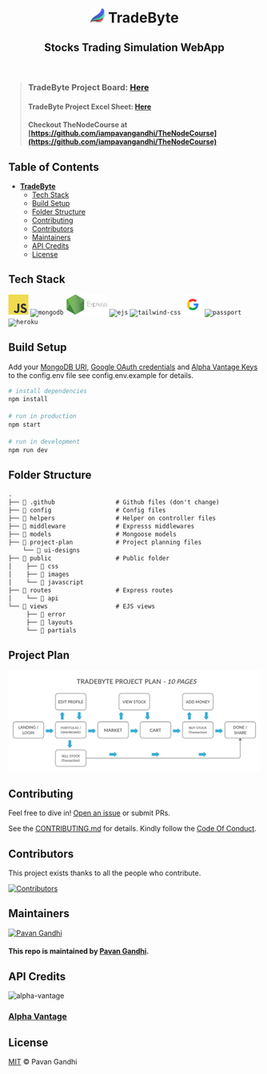 <div align="center">

# <img src="public/images/TradeByte-Favicon.png" alt="logo" width="30"/> **TradeByte**

## Stocks Trading Simulation WebApp

</div><br/>

> ### TradeByte Project Board: [Here]()
> #### TradeByte Project Excel Sheet: [Here](https://docs.google.com/spreadsheets/d/1_vg-F2dk6jWy9jcYlGuKqAnXUX6NwbbnLg9Bmn_Ulrk/edit?usp=sharing)
> #### Checkout TheNodeCourse at [https://github.com/iampavangandhi/TheNodeCourse](https://github.com/iampavangandhi/TheNodeCourse)

## Table of Contents

- [**TradeByte**](#img-srcpublicimagestradebyte-faviconpng-width30-tradebyte)
  - [Tech Stack](#tech-stack)
  - [Build Setup](#build-setup)
  - [Folder Structure](#folder-structure)
  - [Contributing](#contributing)
  - [Contributors](#contributors)
  - [Maintainers](#maintainers)
  - [API Credits](#api-credits)
  - [License](#license)

## Tech Stack

<code><img height="40" src="https://raw.githubusercontent.com/github/explore/80688e429a7d4ef2fca1e82350fe8e3517d3494d/topics/javascript/javascript.png" alt="javascript"></code>
<code><img height="40" src="https://encrypted-tbn0.gstatic.com/images?q=tbn%3AANd9GcSTTzPAw-55ssm1Im594xYZ9eRQu2JylrkYLg&usqp=CAU" alt="mongodb"></code>
<code><img height="40" src="https://raw.githubusercontent.com/github/explore/80688e429a7d4ef2fca1e82350fe8e3517d3494d/topics/nodejs/nodejs.png" alt="nodejs"></code>
<code><img height="40" src="https://raw.githubusercontent.com/github/explore/80688e429a7d4ef2fca1e82350fe8e3517d3494d/topics/express/express.png" alt="express"></code>
<code><img height="40" src="https://cdn.icon-icons.com/icons2/2148/PNG/512/ejs_icon_132422.png" alt="ejs"></code>
<code><img height="40" src="https://ph-files.imgix.net/108b5bdd-db00-4050-8a20-675ddfc5d99a?auto=format" alt="tailwind-css"></code>
<code><img height="40" src="https://raw.githubusercontent.com/github/explore/80688e429a7d4ef2fca1e82350fe8e3517d3494d/topics/google/google.png" alt="google"></code>
<code><img height="40" src="https://cdn.glitch.com/project-avatar/0d184ee3-fd8d-4b94-acf4-b4e686e57375.png?2016-11-21T13:18:58.896Z" alt="passport"></code>
<code><img height="40" src="https://encrypted-tbn0.gstatic.com/images?q=tbn%3AANd9GcSCjjrUqDfgOQsyoil76OpCKOnnpmEu71jHFQ&usqp=CAU" alt="heroku"></code>

## Build Setup

Add your [MongoDB URI](https://www.mongodb.com/cloud/atlas), [Google OAuth credentials](console.developers.google.com/) and [Alpha Vantage Keys](https://www.alphavantage.co/) to the config.env file see config.env.example for details.

```bash
# install dependencies
npm install

# run in production
npm start

# run in development
npm run dev
```

## Folder Structure

    .
    ├── 📁 .github                 # Github files (don't change)
    ├── 📁 config                  # Config files
    ├── 📁 helpers                 # Helper on controller files
    ├── 📁 middleware              # Expresss middlewares
    ├── 📁 models                  # Mongoose models
    ├── 📁 project-plan            # Project planning files
        └── 📁 ui-designs
    ├── 📁 public                  # Public folder
    │    ├── 📁 css
    │    ├── 📁 images
    │    └── 📁 javascript
    ├── 📁 routes                  # Express routes
    │    └── 📁 api
    └── 📁 views                   # EJS views
         ├── 📁 error
         ├── 📁 layouts
         └── 📁 partials

## Project Plan

![](project-plan/TradeByte.jpg)

## Contributing

Feel free to dive in! [Open an issue](https://github.com/iampavangandhi/TradeByte/issues/new) or submit PRs.

See the [CONTRIBUTING.md](CONTRIBUTING.md) for details. Kindly follow the [Code Of Conduct](CODE_OF_CONDUCT.md).

## Contributors

This project exists thanks to all the people who contribute.

[![Contributors](https://readme-contributors.now.sh/iampavangandhi/tradebyte?extension=jpg&width=300&avatarSize=25)](https://github.com/iampavangandhi/TradeByte/graphs/contributors)

## Maintainers

<a href="https://github.con/iampavangandhi"><img src="https://avatars3.githubusercontent.com/u/42767012?s=460&v=4" alt="Pavan Gandhi" width=75/></a>

#### This repo is maintained by [Pavan Gandhi](https://github.con/iampavangandhi).

## API Credits

<img height="40" src="https://miro.medium.com/max/512/1*UCZCB7Vx3EJ9FN-pen4BqQ.png" alt="alpha-vantage">


### [Alpha Vantage](https://www.alphavantage.co/)

## License

[MIT](LICENSE) © Pavan Gandhi
